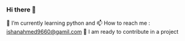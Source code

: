 ### Hi there 👋 
🌱 I’m currently learning python and 
📫 How to reach me : ishanahmed9660@gamil.com
🔭 I am ready to contribute in a project
<!--
**Ishanahmed07/Ishanahmed07** is a ✨ _special_ ✨ repository because its `README.md` (this file) appears on your GitHub profile.

Here are some ideas to get you started:

- 🔭 I’m currently working on ...
- 🌱 I’m currently learning ...
- 👯 I’m looking to collaborate on ...
- 🤔 I’m looking for help with ...
- 💬 Ask me about ...
- 📫 How to reach me: ...
- 😄 Pronouns: ...
- ⚡ Fun fact: ...
-->
